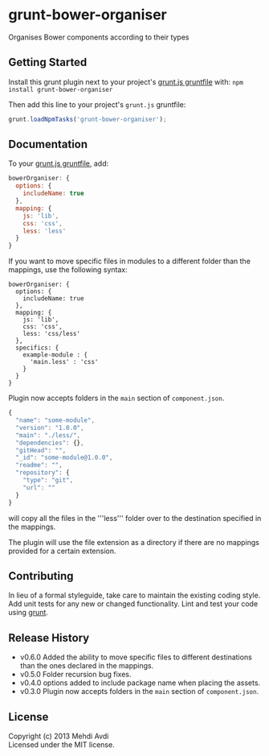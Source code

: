 # grunt-bower-organiser

Organises Bower components according to their types

## Getting Started
Install this grunt plugin next to your project's [grunt.js gruntfile][getting_started] with: `npm install grunt-bower-organiser`

Then add this line to your project's `grunt.js` gruntfile:

```javascript
grunt.loadNpmTasks('grunt-bower-organiser');
```

[grunt]: http://gruntjs.com/
[getting_started]: https://github.com/gruntjs/grunt/blob/master/docs/getting_started.md

## Documentation
To your [grunt.js gruntfile][getting_started], add:

```javascript
bowerOrganiser: {
  options: {
    includeName: true
  },
  mapping: {
    js: 'lib',
    css: 'css',
    less: 'less'
  }
}
```

If you want to move specific files in modules to a different folder than the mappings, use the following syntax:

```
bowerOrganiser: {
  options: {
    includeName: true
  },
  mapping: {
    js: 'lib',
    css: 'css',
    less: 'css/less'
  },
  specifics: {
    example-module : {
      'main.less' : 'css'
    }
  }
}
```


Plugin now accepts folders in the ```main``` section of ```component.json```. 

```javascript
{
  "name": "some-module",
  "version": "1.0.0",
  "main": "./less/",
  "dependencies": {},
  "gitHead": "",
  "_id": "some-module@1.0.0",
  "readme": "",
  "repository": {
    "type": "git",
    "url": ""
  }
}
```

will copy all the files in the '''less''' folder over to the destination specified in the mappings.

The plugin will use the file extension as a directory if there are no mappings provided for a certain extension.

## Contributing
In lieu of a formal styleguide, take care to maintain the existing coding style. Add unit tests for any new or changed functionality. Lint and test your code using [grunt][grunt].

## Release History
* v0.6.0 Added the ability to move specific files to different destinations than the ones declared in the mappings.
* v0.5.0 Folder recursion bug fixes.
* v0.4.0 options added to include package name when placing the assets.
* v0.3.0 Plugin now accepts folders in the ```main``` section of ```component.json```. 

## License
Copyright (c) 2013 Mehdi Avdi  
Licensed under the MIT license.
